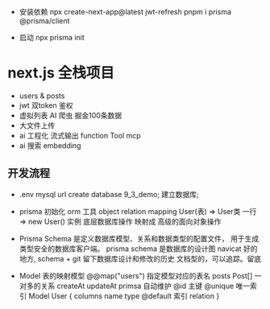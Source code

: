 - 安装依赖
npx create-next-app@latest jwt-refresh
pnpm i prisma @prisma/client

- 启动
npx prisma init

# next.js 全栈项目

- users & posts
- jwt 双token 鉴权
- 虚拟列表 
    AI 爬虫 掘金100条数据
- 大文件上传
- ai 工程化
    流式输出
    function Tool 
    mcp 
- ai 搜索
    embedding 

## 开发流程
- .env 
    mysql url
    create database 9_3_demo; 建立数据库;
- prisma 初始化
    orm 工具
    object relation mapping
    User(表) => User类
    一行     => new User() 实例
    底层数据库操作 映射成 高级的面向对象操作

- Prisma Schema 是定义数据库模型、关系和数据类型的配置文件，
用于生成类型安全的数据库客户端。
    prisma schema 是数据库的设计图
    navicat 好的地方, schema + git 留下数据库设计和修改的历史
    文档型的，可以追踪。留底

- Model 表的映射模型
    @@map("users") 指定模型对应的表名
    posts         Post[]    一对多的关系
    createAt updateAt primsa 自动维护
    @id 主键 @unique 唯一索引
    Model User {
        columns name type  @default
        索引
        relation
    }